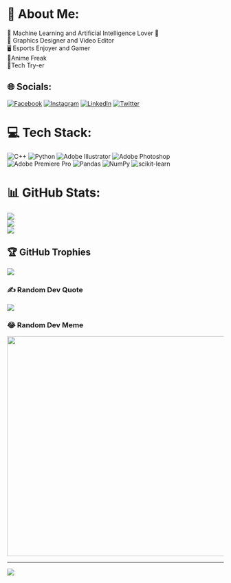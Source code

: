 # 💫 About Me:
🤖 Machine Learning and Artificial Intelligence Lover 🤖<br>🎴 Graphics Designer and Video Editor<br>🖥️ Esports Enjoyer and Gamer<br>🦹Anime Freak<br>🦿Tech Try-er


## 🌐 Socials:
[![Facebook](https://img.shields.io/badge/Facebook-%231877F2.svg?logo=Facebook&logoColor=white)](https://facebook.com/gurneet.singh.125/) [![Instagram](https://img.shields.io/badge/Instagram-%23E4405F.svg?logo=Instagram&logoColor=white)](https://instagram.com/gurneet.singh.125/) [![LinkedIn](https://img.shields.io/badge/LinkedIn-%230077B5.svg?logo=linkedin&logoColor=white)](https://linkedin.com/in/gurneetsingh222/) [![Twitter](https://img.shields.io/badge/Twitter-%231DA1F2.svg?logo=Twitter&logoColor=white)](https://twitter.com/Gurneet1928) 

# 💻 Tech Stack:
![C++](https://img.shields.io/badge/c++-%2300599C.svg?style=for-the-badge&logo=c%2B%2B&logoColor=white) ![Python](https://img.shields.io/badge/python-3670A0?style=for-the-badge&logo=python&logoColor=ffdd54) ![Adobe Illustrator](https://img.shields.io/badge/adobeillustrator-%23FF9A00.svg?style=for-the-badge&logo=adobeillustrator&logoColor=white) ![Adobe Photoshop](https://img.shields.io/badge/adobephotoshop-%2331A8FF.svg?style=for-the-badge&logo=adobephotoshop&logoColor=white) ![Adobe Premiere Pro](https://img.shields.io/badge/Adobe%20Premiere%20Pro-9999FF.svg?style=for-the-badge&logo=Adobe%20Premiere%20Pro&logoColor=white) ![Pandas](https://img.shields.io/badge/pandas-%23150458.svg?style=for-the-badge&logo=pandas&logoColor=white) ![NumPy](https://img.shields.io/badge/numpy-%23013243.svg?style=for-the-badge&logo=numpy&logoColor=white) ![scikit-learn](https://img.shields.io/badge/scikit--learn-%23F7931E.svg?style=for-the-badge&logo=scikit-learn&logoColor=white)
# 📊 GitHub Stats:
![](https://github-readme-stats.vercel.app/api?username=Gurneet1928&theme=blue-green&hide_border=false&include_all_commits=false&count_private=false)<br/>
![](https://github-readme-streak-stats.herokuapp.com/?user=Gurneet1928&theme=blue-green&hide_border=false)<br/>
![](https://github-readme-stats.vercel.app/api/top-langs/?username=Gurneet1928&theme=blue-green&hide_border=false&include_all_commits=false&count_private=false&layout=compact)

## 🏆 GitHub Trophies
![](https://github-profile-trophy.vercel.app/?username=Gurneet1928&theme=monokai&no-frame=false&no-bg=true&margin-w=4)

### ✍️ Random Dev Quote
![](https://quotes-github-readme.vercel.app/api?type=horizontal&theme=radical)

### 😂 Random Dev Meme
<img src="https://random-memer.herokuapp.com/" width="512px"/>

---
[![](https://visitcount.itsvg.in/api?id=Gurneet1928&icon=0&color=0)](https://visitcount.itsvg.in)

<!-- Proudly created with GPRM ( https://gprm.itsvg.in ) -->
